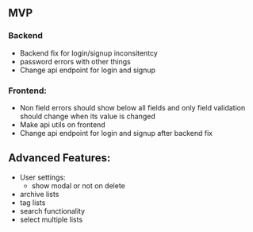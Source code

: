 ## MVP

### Backend

- Backend fix for login/signup inconsitentcy
- password errors with other things
- Change api endpoint for login and signup

### Frontend:

- Non field errors should show below all fields and only field validation should
  change when its value is changed
- Make api utils on frontend
- Change api endpoint for login and signup after backend fix

## Advanced Features:

- User settings:
  - show modal or not on delete
- archive lists
- tag lists
- search functionality
- select multiple lists
